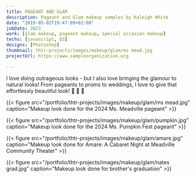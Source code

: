 ```yaml
---
title: PAGEANT AND GLAM
description: Pageant and Glam makeup samples by Kaleigh White
date: "2019-05-02T19:47:09+02:00"
jobDate: 2023
work: [glam makeup, pageant makeup, special occasion makeup]
techs: [javascript, D3]
designs: [Photoshop]
thumbnail: thtr-projects/images/makeup/glam/ms mead.jpg
projectUrl: https://www.sampleorganization.org

---
```


I love doing outrageous looks - but I also love bringing the glamour to natural looks! From pageants to proms to weddings, I love to give that effortlessly beautiful look! :lipstick: :crown: :dress:

{{< figure src="/portfolio/thtr-projects/images/makeup/glam/ms mead.jpg" caption="Makeup look done for the 2024 Ms. Meadville pageant" >}}

{{< figure src="/portfolio/thtr-projects/images/makeup/glam/pumpkin.jpg" caption="Makeup look done for the 2024 Ms. Pumpkin Fest pageant" >}}

{{< figure src="/portfolio/thtr-projects/images/makeup/glam/amare.jpg" caption="Makeup look done for Amare: A Cabaret Night at Meadville Community Theater" >}}

{{< figure src="/portfolio/thtr-projects/images/makeup/glam/nates grad.jpg" caption="Makeup look done for brother's graduation" >}}
